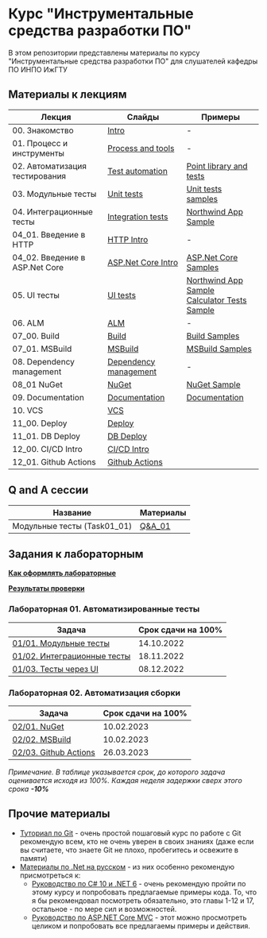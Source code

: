 # Курс "Инструментальные средства разработки ПО"

В этом репозитории представлены материалы по курсу "Инструментальные средства разработки ПО" для слушателей кафедры ПО ИНПО ИжГТУ

## Материалы к лекциям

|Лекция|Слайды|Примеры|
|---|---|---|
|00. Знакомство|[Intro](/Lections/00_Intro.pptx?raw=true)|-|
|01. Процесс и инструменты|[Process and tools](/Lections/01_Process_and_tools.pptx?raw=true)|-|
|02. Автоматизация тестирования|[Test automation](/Lections/02_Test_automation.pptx?raw=true)|[Point library and tests](/Lections/02_Test_automation)|
|03. Модульные тесты|[Unit tests](/Lections/03_Unit_tests.pptx?raw=true)|[Unit tests samples](/Lections/03_Unit_tests)|
|04. Интеграционные тесты|[Integration tests](/Lections/04_Integration_tests.pptx?raw=true)|[Northwind App Sample](/Lections/04_Integration_and_UI_tests/NorthwindApp)|
|04_01. Введение в HTTP|[HTTP Intro](/Lections/04_01_HTTP_Intro.pptx?raw=true)|-|
|04_02. Введение в ASP.Net Core|[ASP.Net Core Intro](/Lections/04_02_ASPNet_Core_Intro.pptx?raw=true)|[ASP.Net Core Samples](/Lections/04_02_ASPNet_Core)|
|05. UI тесты|[UI tests](/Lections/05_UI_tests.pptx?raw=true)|[Northwind App Sample](/Lections/04_Integration_and_UI_tests/NorthwindApp) <br/>[Calculator Tests Sample](/Lections/04_Integration_and_UI_tests/CalculatorTests)|
|06. ALM |[ALM](/Lections/06_ALM.pptx?raw=true)|-|
|07_00. Build |[Build](/Lections/07_00_Build.pptx?raw=true)|[Build Samples](/Lections/07_00_Build)|
|07_01. MSBuild |[MSBuild](/Lections/07_01_MSBuild.pptx?raw=true)|[MSBuild Samples](/Lections/07_01_MSBuild)|
|08. Dependency management|[Dependency management](/Lections/08_00_Dependency_management.pptx?raw=true)|-|
|08_01 NuGet|[NuGet](/Lections/08_01_NuGet.pptx?raw=true)|[NuGet Sample](/Lections/08_01_NuGet)|
|09. Documentation|[Documentation](/Lections/09_Documentation.pptx?raw=true)|[Documentation](/Lections/09_Documentation)|
|10. VCS|[VCS](/Lections/10_VCS.pptx?raw=true)|
|11_00. Deploy|[Deploy](/Lections/11_00_Deploy.pptx?raw=true)|
|11_01. DB Deploy|[DB Deploy](/Lections/11_01_DB_Deploy.pptx?raw=true)|
|12_00. CI/CD Intro|[CI/CD Intro](/Lections/12_00_CI_CD_Intro.pptx?raw=true)|
|12_01. Github Actions|[Github Actions](/Lections/12_01_Github_Actions.pptx?raw=true)|

## Q and A сессии

|Название|Материалы|
|---|---|
|Модульные тесты (Task01_01)|[Q&A_01](/Other/QandA/QandA01_01.pptx?raw=true)|

## Задания к лабораторным

**[Как оформлять лабораторные](docs/lab_intro.md)**

**[Результаты проверки](docs/results.md)**

### Лабораторная 01. Автоматизированные тесты

|Задача|Срок сдачи на 100%|
|---|--|
|[01/01. Модульные тесты](Labs/01_Test_automation/task_01_unit_tests.md)|14.10.2022|
|[01/02. Интеграционные тесты](Labs/01_Test_automation/task_02_integration_tests.md)|18.11.2022|
|[01/03. Тесты через UI](Labs/01_Test_automation/task_03_ui_tests.md)|08.12.2022|

### Лабораторная 02. Автоматизация сборки

|Задача|Срок сдачи на 100%|
|---|--|
|[02/01. NuGet](Labs/02_Build/task_01_nuget.md )|10.02.2023|
|[02/02. MSBuild](Labs/02_Build/task_02_msbuild.md )|10.02.2023|
|[02/03. Github Actions](Labs/02_Build/task_03_ci.md )|26.03.2023|


*Примечание. В таблице указывается срок, до которого задача оценивается исходя из 100%. Каждая неделя задержки сверх этого срока **-10%***


## Прочие материалы

- [Туториал по Git](https://githowto.com/ru) - очень простой пошаговый курс по работе с Git рекомендую всем, кто не очень уверен в своих знаниях (даже если вы считаете, что знаете Git не плохо, пробегитесь и освежите в памяти)
- [Материалы по .Net на русском](https://metanit.com/sharp/) - из них особенно рекомендую присмотреться к:
    - [Руководство по C# 10 и .NET 6](https://metanit.com/sharp/tutorial/) - очень рекомендую пройти по этому курсу и попробовать предлагаемые примеры кода. То, что я бы рекомендовал посмотреть обязательно, это главы 1-12 и 17, остальное - по мере сил и возможностей. 
    - [Руководство по ASP.NET Core MVC](https://metanit.com/sharp/aspnetmvc/) - этот можно просмотреть целиком и попробовать все предлагаемы примеры и действия.
